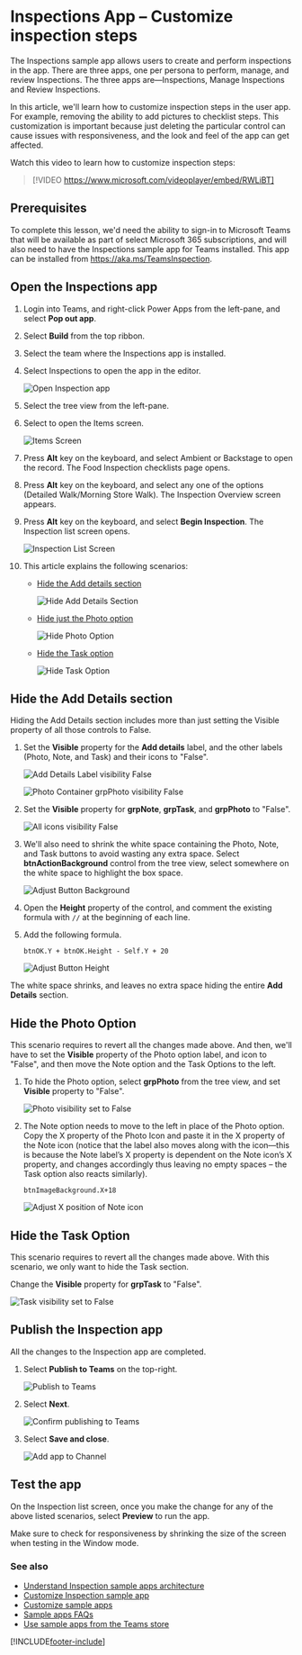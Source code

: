 # Inspections App – Customize inspection steps

The Inspections sample app allows users to create and perform inspections in the app. There are three apps, one per persona to perform, manage, and review Inspections. The three apps are&mdash;Inspections, Manage Inspections and Review Inspections.

In this article, we'll learn how to customize inspection steps in the user app. For example, removing the ability to add pictures to checklist steps. This customization is important because just deleting the particular control can cause issues with responsiveness, and the look and feel of the app can get affected.

Watch this video to learn how to customize inspection steps:
> [!VIDEO https://www.microsoft.com/videoplayer/embed/RWLiBT]

## Prerequisites

To complete this lesson, we'd need the ability to sign-in to Microsoft Teams that will be available as part of select Microsoft 365 subscriptions, and will also need to have the Inspections sample app for Teams installed. This app can be installed from <https://aka.ms/TeamsInspection>.

## Open the Inspections app

1. Login into Teams, and right-click Power Apps from the left-pane, and select **Pop out app**.
1. Select **Build** from the top ribbon.
1. Select the team where the Inspections app is installed.
1. Select Inspections to open the app in the editor.

    ![Open Inspection app](https://github.com/microsoft/teams-powerapps-app-templates/blob/main/Area%20Inspection/Documentations/media/customize-inspection-steps/open-inspection-app.png "Open Inspection app")

1. Select the tree view from the left-pane.

1. Select to open the Items screen.

    ![Items Screen](https://github.com/microsoft/teams-powerapps-app-templates/blob/main/Area%20Inspection/Documentations/media/customize-inspection-steps/items-screen.png "Items Screen")

1. Press **Alt** key on the keyboard, and select Ambient or Backstage to open the record. The Food Inspection checklists page opens.

1. Press **Alt** key on the keyboard, and select any one of the options (Detailed Walk/Morning Store Walk). The Inspection Overview screen appears.

1. Press **Alt** key on the keyboard, and select **Begin Inspection**. The Inspection list screen opens.

    ![Inspection List Screen](https://github.com/microsoft/teams-powerapps-app-templates/blob/main/Area%20Inspection/Documentations/media/customize-inspection-steps/inspection-list-screen.png "Inspection List Screen")

1. This article explains the following scenarios:

   - [Hide the Add details section](#hide-the-add-details-section)

      ![Hide Add Details Section](https://github.com/microsoft/teams-powerapps-app-templates/blob/main/Area%20Inspection/Documentations/media/customize-inspection-steps/hide-add-details-section.png "Hide Add Details Section")

   - [Hide just the Photo option](#hide-the-photo-option)

      ![Hide Photo Option](https://github.com/microsoft/teams-powerapps-app-templates/blob/main/Area%20Inspection/Documentations/media/customize-inspection-steps/hide-photo-option.png "Hide Photo Option")

   - [Hide the Task option](#hide-the-task-option)

      ![Hide Task Option](https://github.com/microsoft/teams-powerapps-app-templates/blob/main/Area%20Inspection/Documentations/media/customize-inspection-steps/hide-task-option.png)

## Hide the Add Details section

Hiding the Add Details section includes more than just setting the Visible property of all those controls to False.

1. Set the **Visible** property for the **Add details** label, and the other labels (Photo, Note, and Task) and their icons to "False".

    ![Add Details Label visibility False](https://github.com/microsoft/teams-powerapps-app-templates/blob/main/Area%20Inspection/Documentations/media/customize-inspection-steps/lbladddetails-visible-false.png "Add Details Label")

    ![Photo Container grpPhoto visibility False](https://github.com/microsoft/teams-powerapps-app-templates/blob/main/Area%20Inspection/Documentations/media/customize-inspection-steps/photo-visible-false.png "Photo Container grpPhoto visibility False")

1. Set the **Visible** property for **grpNote**, **grpTask**, and **grpPhoto** to "False".

    ![All icons visibility False](https://github.com/microsoft/teams-powerapps-app-templates/blob/main/Area%20Inspection/Documentations/media/customize-inspection-steps/all-icons-visible-false.png "All icons visibility False")

1. We'll also need to shrink the white space containing the Photo, Note, and Task buttons to avoid wasting any extra space. Select **btnActionBackground** control from the tree view, select somewhere on the white space to highlight the box space.

    ![Adjust Button Background](https://github.com/microsoft/teams-powerapps-app-templates/blob/main/Area%20Inspection/Documentations/media/customize-inspection-steps/adjust-button-background.png "Adjust Button Background")

1. Open the **Height** property of the control, and comment the existing formula with `//` at the beginning of each line.

1. Add the following formula.

    ```powerapps-dot
    btnOK.Y + btnOK.Height - Self.Y + 20
    ```

    ![Adjust Button Height](https://github.com/microsoft/teams-powerapps-app-templates/blob/main/Area%20Inspection/Documentations/media/customize-inspection-steps/adjust-button-height.png "Adjust Button Height")

The white space shrinks, and leaves no extra space hiding the entire **Add Details** section.

## Hide the Photo Option

This scenario requires to revert all the changes made above. And then, we'll have to set the **Visible** property of the Photo option label, and icon to "False", and then move the Note option and the Task Options to the left.

1. To hide the Photo option, select **grpPhoto** from the tree view, and set **Visible** property to "False".

    ![Photo visibility set to False](https://github.com/microsoft/teams-powerapps-app-templates/blob/main/Area%20Inspection/Documentations/media/customize-inspection-steps/set-grpphoto-visible-false.png "Photo visibility set to False")

1. The Note option needs to move to the left in place of the Photo option. Copy the X property of the Photo Icon and paste it in the X property of the Note icon (notice that the label also moves along with the icon&mdash;this is because the Note label’s X property is dependent on the Note icon’s X property, and changes accordingly thus leaving no empty spaces – the Task option also reacts similarly).

    ```powerapps-dot
    btnImageBackground.X+18
    ```

    ![Adjust X position of Note icon](https://github.com/microsoft/teams-powerapps-app-templates/blob/main/Area%20Inspection/Documentations/media/customize-inspection-steps/adjust-note-icon-x.png "Adjust X position of Note icon")

## Hide the Task Option

This scenario requires to revert all the changes made above. With this scenario, we only want to hide the Task section.

Change the **Visible** property for **grpTask** to "False".

![Task visibility set to False](https://github.com/microsoft/teams-powerapps-app-templates/blob/main/Area%20Inspection/Documentations/media/customize-inspection-steps/set-grptask-visible-false.png "Task visibility set to False")

## Publish the Inspection app

All the changes to the Inspection app are completed. 

1. Select **Publish to Teams** on the top-right.

    ![Publish to Teams](https://github.com/microsoft/teams-powerapps-app-templates/blob/main/Area%20Inspection/Documentations/media/customize-inspection-steps/publish-to-teams.png "Publish to Teams")

1. Select **Next**.

    ![Confirm publishing to Teams](https://github.com/microsoft/teams-powerapps-app-templates/blob/main/Area%20Inspection/Documentations/media/customize-inspection-steps/confirm-publishing-to-teams.png "Confirm publishing to Teams")

1. Select **Save and close**.

    ![Add app to Channel](https://github.com/microsoft/teams-powerapps-app-templates/blob/main/Area%20Inspection/Documentations/media/customize-inspection-steps/add-to-channel.png "Add app to Channel")

## Test the app

On the Inspection list screen, once you make the change for any of the above listed scenarios, select **Preview** to run the app.

Make sure to check for responsiveness by shrinking the size of the screen when testing in the Window mode.

### See also

- [Understand Inspection sample apps architecture](inspection-architecture.md)
- [Customize Inspection sample app](customize-inspections.md)
- [Customize sample apps](customize-sample-apps.md)
- [Sample apps FAQs](sample-apps-faqs.md)
- [Use sample apps from the Teams store](use-sample-apps-from-teams-store.md)

[!INCLUDE[footer-include](../includes/footer-banner.md)]